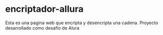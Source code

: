 # encriptador-allura
Esta es una pagina web que encripta y desencripta una cadena. Proyecto desarrollado como desafío de Alura

